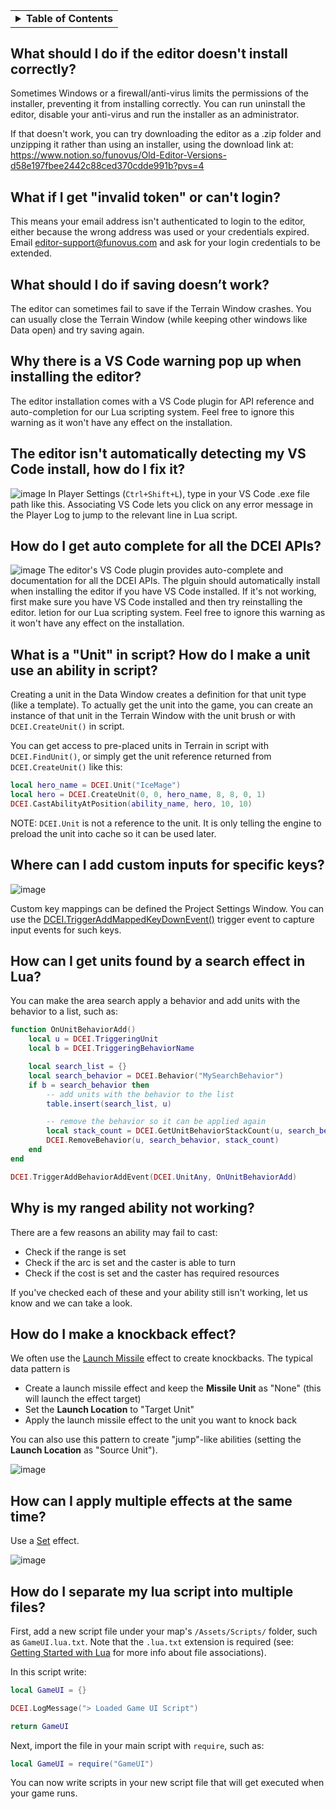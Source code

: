 <table><tbody><tr></tr><tr><td><details>
<summary><b> Table of Contents</b></summary><hr>

<div markdown="1">
- [What should I do if saving doesn’t work?](#what-should-i-do-if-saving-doesn-t-work-)
- [Why there is a VS Code warning pop up when installing the editor?](#why-there-is-a-vs-code-warning-pop-up-when-installing-the-editor-)
- [How can I get units found by a search effect in Lua?](#how-can-i-get-units-found-by-a-search-effect-in-lua-)
- [Why is my ranged ability not working?](#why-is-my-ranged-ability-not-working-)
- [How can I make a knockback effect?](#how-can-i-make-a-knockback-effect-)
- [How can I apply multiple effects at the same time?](#how-can-i-apply-multiple-effects-at-the-same-time-)

</div>
</details></td></tr></tbody></table>

## What should I do if the editor doesn't install correctly?
Sometimes Windows or a firewall/anti-virus limits the permissions of the installer, preventing it from installing correctly.
You can run uninstall the editor, disable your anti-virus and run the installer as an administrator.

If that doesn't work, you can try downloading the editor as a .zip folder and unzipping it rather than using an installer, using the download link at: https://www.notion.so/funovus/Old-Editor-Versions-d58e197fbee2442c88ced370cdde991b?pvs=4

## What if I get "invalid token" or can't login?
This means your email address isn't authenticated to login to the editor, either because the wrong address was used or your credentials expired. Email editor-support@funovus.com and ask for your login credentials to be extended.  

## What should I do if saving doesn’t work?

The editor can sometimes fail to save if the Terrain Window crashes. You can usually close the Terrain Window (while keeping other windows like Data open) and try saving again. 


## Why there is a VS Code warning pop up when installing the editor?

The editor installation comes with a VS Code plugin for API reference and auto-completion for our Lua scripting system. Feel free to ignore this warning as it won't have any effect on the installation.

## The editor isn't automatically detecting my VS Code install, how do I fix it?

![image](https://user-images.githubusercontent.com/65057459/188967249-0310c8c2-0eb7-46f7-b6e2-18c699a4e4d5.png)
In Player Settings (`Ctrl+Shift+L`), type in your VS Code .exe file path like this. Associating VS Code lets you click on any error message in the Player Log to jump to the relevant line in Lua script.

## How do I get auto complete for all the DCEI APIs?

![image](https://user-images.githubusercontent.com/65057459/188985876-8fde2c92-e4a5-4cf2-b82b-b82ba5be826b.png)
The editor's VS Code plugin provides auto-complete and documentation for all the DCEI APIs. The plguin should automatically install when installing the editor if you have VS Code installed. If it's not working, first make sure you have VS Code installed and then try reinstalling the editor.
letion for our Lua scripting system. Feel free to ignore this warning as it won't have any effect on the installation.

## What is a "Unit" in script? How do I make a unit use an ability in script?

Creating a unit in the Data Window creates a definition for that unit type (like a template). To actually get the unit into the game, you can create an instance of that unit in the Terrain Window with the unit brush or with `DCEI.CreateUnit()` in script.

You can get access to pre-placed units in Terrain in script with `DCEI.FindUnit()`, or simply get the unit reference returned from `DCEI.CreateUnit()` like this:
```lua
local hero_name = DCEI.Unit("IceMage")
local hero = DCEI.CreateUnit(0, 0, hero_name, 8, 8, 0, 1)
DCEI.CastAbilityAtPosition(ability_name, hero, 10, 10)
```

NOTE: `DCEI.Unit` is not a reference to the unit. It is only telling the engine to preload the unit into cache so it can be used later.

## Where can I add custom inputs for specific keys?

![image](https://user-images.githubusercontent.com/65057459/188987238-abaa734e-067f-437d-867d-6e41728e1cd7.png)

Custom key mappings can be defined the Project Settings Window. You can use the [DCEI.TriggerAddMappedKeyDownEvent()](Trigger-API-Reference-DCEI-Events-Input#triggeraddmappedkeydownevent-2) trigger event to capture input events for such keys.

## How can I get units found by a search effect in Lua?

You can make the area search apply a behavior and add units with the behavior to a list, such as:

```lua
function OnUnitBehaviorAdd()
    local u = DCEI.TriggeringUnit
    local b = DCEI.TriggeringBehaviorName

    local search_list = {}
    local search_behavior = DCEI.Behavior("MySearchBehavior")
    if b = search_behavior then
        -- add units with the behavior to the list
        table.insert(search_list, u)

        -- remove the behavior so it can be applied again
        local stack_count = DCEI.GetUnitBehaviorStackCount(u, search_behavior)
        DCEI.RemoveBehavior(u, search_behavior, stack_count)
    end
end

DCEI.TriggerAddBehaviorAddEvent(DCEI.UnitAny, OnUnitBehaviorAdd)
```


## Why is my ranged ability not working?

There are a few reasons an ability may fail to cast:
- Check if the range is set
- Check if the arc is set and the caster is able to turn
- Check if the cost is set and the caster has required resources

If you've checked each of these and your ability still isn't working, let us know and we can take a look.


## How do I make a knockback effect?

We often use the [Launch Missile](Data-Effect-Launch-Missile) effect to create knockbacks. The typical data pattern is
- Create a launch missile effect and keep the **Missile Unit** as "None" (this will launch the effect target)
- Set the **Launch Location** to "Target Unit"
- Apply the launch missile effect to the unit you want to knock back

You can also use this pattern to create "jump"-like abilities (setting the **Launch Location** as "Source Unit").

![image](https://user-images.githubusercontent.com/65057459/179045386-205b2942-2d74-4406-a295-4ec1738ecd75.png)


## How can I apply multiple effects at the same time?

Use a [Set](Data-Effect-Set) effect.

![image](https://user-images.githubusercontent.com/65057459/179045162-f4f84cdc-6d51-48f0-bc6e-610d68096cc6.png)

## How do I separate my lua script into multiple files?

First, add a new script file under your map's `/Assets/Scripts/` folder, such as `GameUI.lua.txt`. Note that the `.lua.txt` extension is required (see: [Getting Started with Lua](https://wiki.editor.funovus.com/release/Tutorial-1%E2%80%93#1-getting-started-with-lua) for more info about file associations).

In this script write:
```lua
local GameUI = {}

DCEI.LogMessage("> Loaded Game UI Script")

return GameUI
```

Next, import the file in your main script with `require`, such as:

```lua
local GameUI = require("GameUI")
```

You can now write scripts in your new script file that will get executed when your game runs.